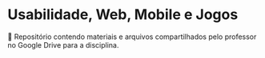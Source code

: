 # Usabilidade, Web, Mobile e Jogos
📂 Repositório contendo materiais e arquivos compartilhados pelo professor no Google Drive para a disciplina.
